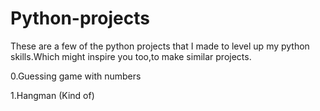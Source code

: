 # Python-projects
These are a few of the python projects that I made to level up my python skills.Which might inspire you too,to make similar projects.

0.Guessing game with numbers

1.Hangman (Kind of)
